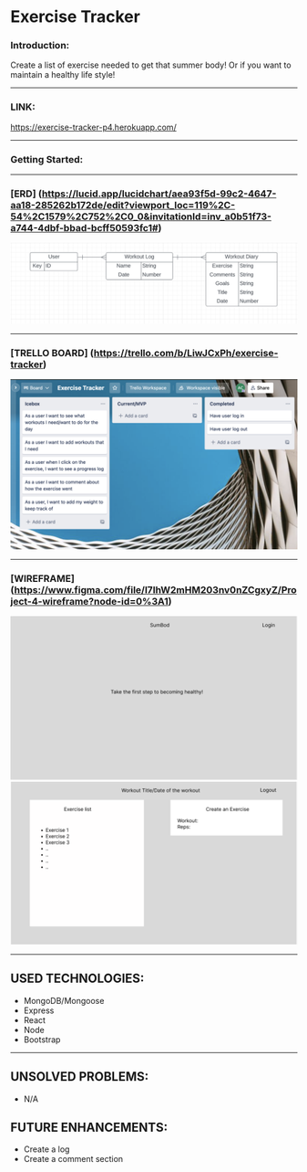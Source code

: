 # Exercise Tracker

### Introduction: 
Create a list of exercise needed to get that summer body! Or if you want to maintain a healthy life style!
<hr>

### LINK:
https://exercise-tracker-p4.herokuapp.com/
<hr>

### Getting Started:
<hr>

### [ERD] (https://lucid.app/lucidchart/aea93f5d-99c2-4647-aa18-285262b172de/edit?viewport_loc=119%2C-54%2C1579%2C752%2C0_0&invitationId=inv_a0b51f73-a744-4dbf-bbad-bcff50593fc1#)
![ERD](images/ERD.png)
<hr>

### [TRELLO BOARD] (https://trello.com/b/LiwJCxPh/exercise-tracker)
![Trello Board](images/trello.png)
<hr>

### [WIREFRAME] (https://www.figma.com/file/l7IhW2mHM203nv0nZCgxyZ/Project-4-wireframe?node-id=0%3A1)
![wireframe](images/wireframe1.png)
![wireframe](images/wireframe2.png)
<hr>

## USED TECHNOLOGIES:
- MongoDB/Mongoose
- Express
- React
- Node
- Bootstrap
<hr>

## UNSOLVED PROBLEMS:
- N/A

## FUTURE ENHANCEMENTS: 
- Create a log 
- Create a comment section

